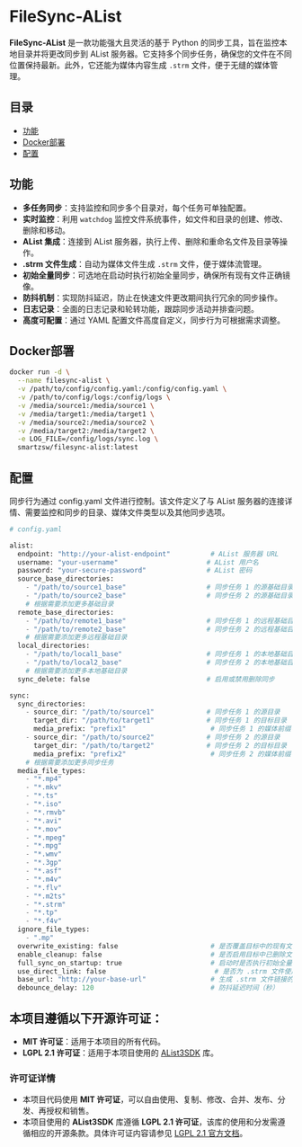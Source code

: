 # FileSync-AList

**FileSync-AList** 是一款功能强大且灵活的基于 Python 的同步工具，旨在监控本地目录并将更改同步到 AList 服务器。它支持多个同步任务，确保您的文件在不同位置保持最新。此外，它还能为媒体内容生成 `.strm` 文件，便于无缝的媒体管理。

## 目录

- [功能](#功能)
- [Docker部署](#Docker部署)
- [配置](#配置)

## 功能

- **多任务同步**：支持监控和同步多个目录对，每个任务可单独配置。
- **实时监控**：利用 `watchdog` 监控文件系统事件，如文件和目录的创建、修改、删除和移动。
- **AList 集成**：连接到 AList 服务器，执行上传、删除和重命名文件及目录等操作。
- **.strm 文件生成**：自动为媒体文件生成 `.strm` 文件，便于媒体流管理。
- **初始全量同步**：可选地在启动时执行初始全量同步，确保所有现有文件正确镜像。
- **防抖机制**：实现防抖延迟，防止在快速文件更改期间执行冗余的同步操作。
- **日志记录**：全面的日志记录和轮转功能，跟踪同步活动并排查问题。
- **高度可配置**：通过 YAML 配置文件高度自定义，同步行为可根据需求调整。

## Docker部署
```bash
docker run -d \
  --name filesync-alist \
  -v /path/to/config/config.yaml:/config/config.yaml \
  -v /path/to/config/logs:/config/logs \
  -v /media/source1:/media/source1 \
  -v /media/target1:/media/target1 \
  -v /media/source2:/media/source2 \
  -v /media/target2:/media/target2 \
  -e LOG_FILE=/config/logs/sync.log \
  smartzsw/filesync-alist:latest
```
## 配置
同步行为通过 config.yaml 文件进行控制。该文件定义了与 AList 服务器的连接详情、需要监控和同步的目录、媒体文件类型以及其他同步选项。
```python
# config.yaml

alist:
  endpoint: "http://your-alist-endpoint"          # AList 服务器 URL
  username: "your-username"                      # AList 用户名
  password: "your-secure-password"               # AList 密码
  source_base_directories:
    - "/path/to/source1_base"                    # 同步任务 1 的源基础目录
    - "/path/to/source2_base"                    # 同步任务 2 的源基础目录
    # 根据需要添加更多基础目录
  remote_base_directories:
    - "/path/to/remote1_base"                    # 同步任务 1 的远程基础目录
    - "/path/to/remote2_base"                    # 同步任务 2 的远程基础目录
    # 根据需要添加更多远程基础目录
  local_directories:
    - "/path/to/local1_base"                     # 同步任务 1 的本地基础目录
    - "/path/to/local2_base"                     # 同步任务 2 的本地基础目录
    # 根据需要添加更多本地基础目录
  sync_delete: false                             # 启用或禁用删除同步

sync:
  sync_directories:
    - source_dir: "/path/to/source1"             # 同步任务 1 的源目录
      target_dir: "/path/to/target1"             # 同步任务 1 的目标目录
      media_prefix: "prefix1"                     # 同步任务 1 的媒体前缀
    - source_dir: "/path/to/source2"             # 同步任务 2 的源目录
      target_dir: "/path/to/target2"             # 同步任务 2 的目标目录
      media_prefix: "prefix2"                     # 同步任务 2 的媒体前缀
    # 根据需要添加更多同步任务
  media_file_types:
    - "*.mp4"
    - "*.mkv"
    - "*.ts"
    - "*.iso"
    - "*.rmvb"
    - "*.avi"
    - "*.mov"
    - "*.mpeg"
    - "*.mpg"
    - "*.wmv"
    - "*.3gp"
    - "*.asf"
    - "*.m4v"
    - "*.flv"
    - "*.m2ts"
    - "*.strm"
    - "*.tp"
    - "*.f4v"
  ignore_file_types:
    - ".mp"
  overwrite_existing: false                       # 是否覆盖目标中的现有文件
  enable_cleanup: false                           # 是否启用目标中已删除文件的清理
  full_sync_on_startup: true                      # 启动时是否执行初始全量同步
  use_direct_link: false                           # 是否为 .strm 文件使用直接链接
  base_url: "http://your-base-url"                # 生成 .strm 文件链接的基础 URL
  debounce_delay: 120                             # 防抖延迟时间（秒）
```

## 本项目遵循以下开源许可证：

- **MIT 许可证**：适用于本项目的所有代码。
- **LGPL 2.1 许可证**：适用于本项目使用的 [AList3SDK](https://github.com/moyanj/AList3SDK) 库。

### 许可证详情

- 本项目代码使用 **MIT 许可证**，可以自由使用、复制、修改、合并、发布、分发、再授权和销售。
- 本项目使用的 **AList3SDK** 库遵循 **LGPL 2.1 许可证**，该库的使用和分发需遵循相应的开源条款。具体许可证内容请参见 [LGPL 2.1 官方文档](https://www.gnu.org/licenses/lgpl-2.1.html)。
